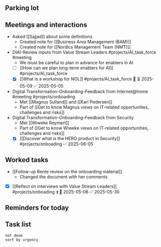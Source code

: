 ## Parking lot
## Meetings and interactions
* Asked [[Sajjad]] about some definitions
	* Created note for [[Business Area Management (BAM)]]
	* Created note for [[Nordics Management Team (NMT)]]
* DIAI-Review inputs from Value Stream Leaders #projects/AI_task_force #meeting 
	* We must be careful to plan in advance for enablers in AI
	* [ ] [[How can we plan long-term enablers for AI]] #projects/AI_task_force
	* [x] [[What is a workshop for NOL]] #projects/AI_task_force 🔼 ⏳ 2025-05-09 ✅ 2025-05-05
* Digital Transformation-Onboarding-Feedback from Internet@home #meeting  #projects/onboading 
	* Met [[Magnus Sulland]] and [[Karl Pedersen]]
	* Part of [[Get to know Magnus views on IT-related opportunities, challenges and risks]]
* Digital Transformation-Onboarding-Feedback from Security
	* Met [[Wiweke Reymert]]
	* Part of [[Get to know Wiweke views on IT-related opportunities, challenges and risks]]
	* [x] [[Discover what is the HERO product in Security]] #projects/onboading ✅ 2025-06-05

## Worked tasks
* [[Follow-up Bente review on the onboarding material]]
	* Changed the document with her comments
* [x] [[Reflect on interviews with Value Stream Leaders]] #projects/onboading ⏫ 🛫 2025-05-06 ✅ 2025-05-30

## Reminders for today

## Task list
```tasks
not done 
sort by urgency
```
